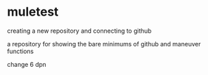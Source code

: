 # muletest
creating a new repository and connecting to github

a repository for showing the bare minimums of github and maneuver functions

change 6 dpn
